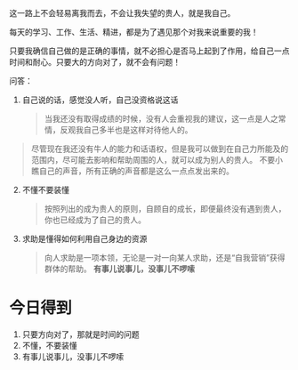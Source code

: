 这一路上不会轻易离我而去，不会让我失望的贵人，就是我自己。

每天的学习、工作、生活、精进，都是为了遇见那个对我来说重要的我！

只要我确信自己做的是正确的事情，就不必担心是否马上起到了作用，给自己一点时间和耐心。只要大的方向对了，就不会有问题！

问答：

1. 自己说的话，感觉没人听，自己没资格说这话

	> 当我还没有取得成绩的时候，没有人会重视我的建议，这一点是人之常情，反观我自己多半也是这样对待他人的。
> 尽管现在我还没有牛人的能力和话语权，但是我可以做到在自己力所能及的范围内，尽可能去影响和帮助周围的人，就可以成为别人的贵人。
> 不要小瞧自己的声音，所有正确的声音都是这么一点点发出来的。

2. 不懂不要装懂

	> 按照列出的成为贵人的原则，自顾自的成长，即便最终没有遇到贵人，你也已经成为了自己的贵人。

3. 求助是懂得如何利用自己身边的资源
	> 向人求助是一项本领，无论是一对一向某人求助，还是“自我营销”获得群体的帮助。
	> **有事儿说事儿，没事儿不啰嗦**

# 今日得到

1. 只要方向对了，那就是时间的问题
2. 不懂，不要装懂
3. 有事儿说事儿，没事儿不啰嗦

